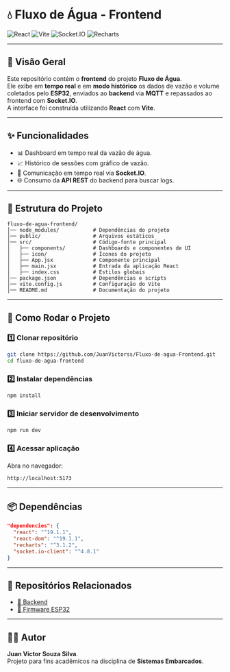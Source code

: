# 💧 Fluxo de Água - Frontend

![React](https://img.shields.io/badge/React-19.x-61DAFB?logo=react&logoColor=black)
![Vite](https://img.shields.io/badge/Vite-7.x-646CFF?logo=vite&logoColor=white)
![Socket.IO](https://img.shields.io/badge/Socket.IO-4.x-black?logo=socket.io)
![Recharts](https://img.shields.io/badge/Recharts-3.x-blue)

---

## 📜 Visão Geral

Este repositório contém o **frontend** do projeto **Fluxo de Água**.  
Ele exibe em **tempo real** e em **modo histórico** os dados de vazão e volume coletados pelo **ESP32**, enviados ao **backend** via **MQTT** e repassados ao frontend com **Socket.IO**.  
A interface foi construída utilizando **React** com **Vite**.

---

## ✨ Funcionalidades

- 📊 Dashboard em tempo real da vazão de água.
- 📈 Histórico de sessões com gráfico de vazão.
- 🔄 Comunicação em tempo real via **Socket.IO**.
- 🌐 Consumo da **API REST** do backend para buscar logs.

---

## 📂 Estrutura do Projeto

```
fluxo-de-agua-frontend/
│── node_modules/           # Dependências do projeto
│── public/                 # Arquivos estáticos
│── src/                    # Código-fonte principal
│   ├── components/         # Dashboards e componentes de UI
│   ├── icon/               # Ícones do projeto
│   ├── App.jsx             # Componente principal
│   ├── main.jsx            # Entrada da aplicação React
│   ├── index.css           # Estilos globais
│── package.json            # Dependências e scripts
│── vite.config.js          # Configuração do Vite
│── README.md               # Documentação do projeto
```

---

## 🚀 Como Rodar o Projeto

### 1️⃣ Clonar repositório

```bash
git clone https://github.com/JuanVictorss/Fluxo-de-agua-Frontend.git
cd fluxo-de-agua-frontend
```

### 2️⃣ Instalar dependências

```bash
npm install
```

### 3️⃣ Iniciar servidor de desenvolvimento

```bash
npm run dev
```

### 4️⃣ Acessar aplicação

Abra no navegador:

```
http://localhost:5173
```

---

## 📦 Dependências

```json
"dependencies": {
  "react": "^19.1.1",
  "react-dom": "^19.1.1",
  "recharts": "^3.1.2",
  "socket.io-client": "^4.8.1"
}
```

---

## 🔗 Repositórios Relacionados

- [📂 Backend](https://github.com/JuanVictorss/Fluxo-de-agua-Backend)
- [📂 Firmware ESP32](https://github.com/JuanVictorss/Fluxo-de-agua-ESP32-Firmware.git)

---

## 👨‍💻 Autor

**Juan Victor Souza Silva**.  
Projeto para fins acadêmicos na disciplina de **Sistemas Embarcados**.
